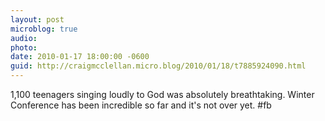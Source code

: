```yaml
---
layout: post
microblog: true
audio: 
photo: 
date: 2010-01-17 18:00:00 -0600
guid: http://craigmcclellan.micro.blog/2010/01/18/t7885924090.html
---
```

1,100 teenagers singing loudly to God was absolutely breathtaking. Winter Conference has been incredible so far and it's not over yet. #fb
